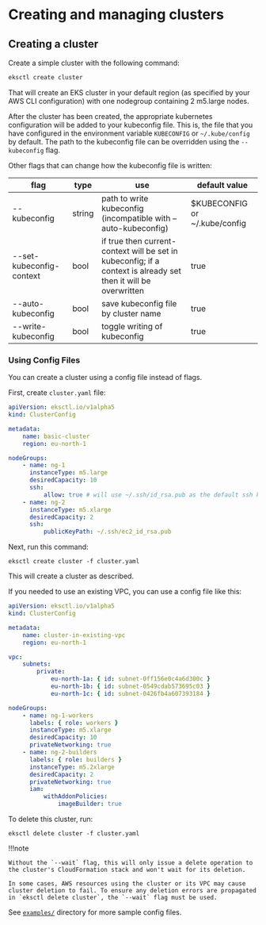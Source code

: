 # Creating and managing clusters

## Creating a cluster

Create a simple cluster with the following command:

```sh
eksctl create cluster
```

That will create an EKS cluster in your default region (as specified by your AWS CLI configuration) with one
nodegroup containing 2 m5.large nodes.

After the cluster has been created, the appropriate kubernetes configuration will be added to your kubeconfig file.
This is, the file that you have configured in the environment variable `KUBECONFIG` or `~/.kube/config` by default.
The path to the kubeconfig file can be overridden using the `--kubeconfig` flag.

Other flags that can change how the kubeconfig file is written:

| flag                     | type   | use                                                                                                             | default value                  |
| ------------------------ | ------ | --------------------------------------------------------------------------------------------------------------- | ------------------------------ |
| --kubeconfig             | string | path to write kubeconfig (incompatible with –auto-kubeconfig)                                                   | \$KUBECONFIG or ~/.kube/config |
| --set-kubeconfig-context | bool   | if true then current-context will be set in kubeconfig; if a context is already set then it will be overwritten | true                           |
| --auto-kubeconfig        | bool   | save kubeconfig file by cluster name                                                                            | true                           |
| --write-kubeconfig       | bool   | toggle writing of kubeconfig                                                                                    | true                           |

### Using Config Files

You can create a cluster using a config file instead of flags.

First, create `cluster.yaml` file:

```yaml
apiVersion: eksctl.io/v1alpha5
kind: ClusterConfig

metadata:
    name: basic-cluster
    region: eu-north-1

nodeGroups:
    - name: ng-1
      instanceType: m5.large
      desiredCapacity: 10
      ssh:
          allow: true # will use ~/.ssh/id_rsa.pub as the default ssh key
    - name: ng-2
      instanceType: m5.xlarge
      desiredCapacity: 2
      ssh:
          publicKeyPath: ~/.ssh/ec2_id_rsa.pub
```

Next, run this command:

```
eksctl create cluster -f cluster.yaml
```

This will create a cluster as described.

If you needed to use an existing VPC, you can use a config file like this:

```yaml
apiVersion: eksctl.io/v1alpha5
kind: ClusterConfig

metadata:
    name: cluster-in-existing-vpc
    region: eu-north-1

vpc:
    subnets:
        private:
            eu-north-1a: { id: subnet-0ff156e0c4a6d300c }
            eu-north-1b: { id: subnet-0549cdab573695c03 }
            eu-north-1c: { id: subnet-0426fb4a607393184 }

nodeGroups:
    - name: ng-1-workers
      labels: { role: workers }
      instanceType: m5.xlarge
      desiredCapacity: 10
      privateNetworking: true
    - name: ng-2-builders
      labels: { role: builders }
      instanceType: m5.2xlarge
      desiredCapacity: 2
      privateNetworking: true
      iam:
          withAddonPolicies:
              imageBuilder: true
```

To delete this cluster, run:

```
eksctl delete cluster -f cluster.yaml
```

!!!note

    Without the `--wait` flag, this will only issue a delete operation to the cluster's CloudFormation stack and won't wait for its deletion.

    In some cases, AWS resources using the cluster or its VPC may cause cluster deletion to fail. To ensure any deletion errors are propagated in `eksctl delete cluster`, the `--wait` flag must be used.

See [`examples/`](https://github.com/weaveworks/eksctl/tree/master/examples) directory for more sample config files.
